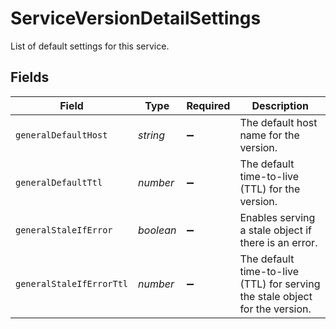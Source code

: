 # ServiceVersionDetailSettings

List of default settings for this service.


## Fields

| Field                                                                        | Type                                                                         | Required                                                                     | Description                                                                  |
| ---------------------------------------------------------------------------- | ---------------------------------------------------------------------------- | ---------------------------------------------------------------------------- | ---------------------------------------------------------------------------- |
| `generalDefaultHost`                                                         | *string*                                                                     | :heavy_minus_sign:                                                           | The default host name for the version.                                       |
| `generalDefaultTtl`                                                          | *number*                                                                     | :heavy_minus_sign:                                                           | The default time-to-live (TTL) for the version.                              |
| `generalStaleIfError`                                                        | *boolean*                                                                    | :heavy_minus_sign:                                                           | Enables serving a stale object if there is an error.                         |
| `generalStaleIfErrorTtl`                                                     | *number*                                                                     | :heavy_minus_sign:                                                           | The default time-to-live (TTL) for serving the stale object for the version. |